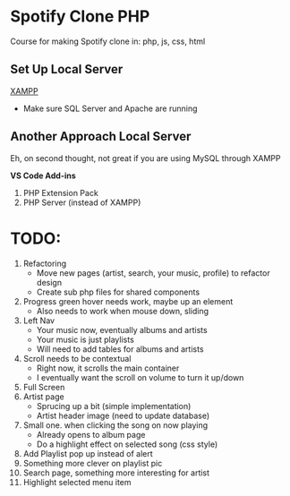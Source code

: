 # Spotify Clone PHP

Course for making Spotify clone in: php, js, css, html

## Set Up Local Server

[XAMPP](https://www.apachefriends.org/index.html)

- Make sure SQL Server and Apache are running

## Another Approach Local Server

Eh, on second thought, not great if you are using MySQL through XAMPP

**VS Code Add-ins**

1. PHP Extension Pack
1. PHP Server (instead of XAMPP)

# TODO:

1. Refactoring
   - Move new pages (artist, search, your music, profile) to refactor design
   - Create sub php files for shared components
1. Progress green hover needs work, maybe up an element
   - Also needs to work when mouse down, sliding
1. Left Nav
   - Your music now, eventually albums and artists
   - Your music is just playlists
   - Will need to add tables for albums and artists
1. Scroll needs to be contextual
   - Right now, it scrolls the main container
   - I eventually want the scroll on volume to turn it up/down
1. Full Screen
1. Artist page
   - Sprucing up a bit (simple implementation)
   - Artist header image (need to update database)
1. Small one. when clicking the song on now playing
   - Already opens to album page
   - Do a highlight effect on selected song (css style)
1. Add Playlist pop up instead of alert
1. Something more clever on playlist pic
1. Search page, something more interesting for artist
1. Highlight selected menu item
